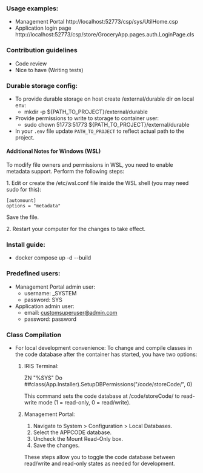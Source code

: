 ### Usage examples:
* Management Portal http://localhost:52773/csp/sys/UtilHome.csp
* Application login page http://localhost:52773/csp/store/GroceryApp.pages.auth.LoginPage.cls

### Contribution guidelines ###
* Code review
* Nice to have (Writing tests)

### Durable storage config:
* To provide durable storage on host create /external/durable dir on local env:
    - mkdir -p ${PATH_TO_PROJECT}/external/durable
* Provide permissions to write to storage to container user: 
    - sudo chown 51773:51773 ${PATH_TO_PROJECT}/external/durable
* In your `.env` file update `PATH_TO_PROJECT` to reflect actual path to the project.

#### Additional Notes for Windows (WSL)
To modify file owners and permissions in WSL, you need to enable metadata support. Perform the following steps:

1\. Edit or create the /etc/wsl.conf file inside the WSL shell (you may need sudo for this):

```
[automount]
options = "metadata"
```
Save the file.

2\. Restart your computer for the changes to take effect.

### Install guide:
* docker compose up -d --build

### Predefined users:
* Management Portal admin user:
    * username: _SYSTEM
    * password: SYS
* Application admin user:
    * email: customsuperuser@admin.com
    * password: password
    
### Class Compilation
* For local development convenience:
To change and compile classes in the code database after the container has started, you have two options:

    1. IRIS Terminal:

        ZN "%SYS"
        Do ##class(App.Installer).SetupDBPermissions("/code/storeCode/", 0)

        This command sets the code database at /code/storeCode/ to read-write mode (1 = read-only, 0 = read/write).

    2. Management Portal:

        1. Navigate to System > Configuration > Local Databases.
        2. Select the APPCODE database.
        3. Uncheck the Mount Read-Only box.
        4. Save the changes.

        These steps allow you to toggle the code database between read/write and read-only states as needed for development.
